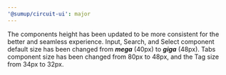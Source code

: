 ```yaml
---
'@sumup/circuit-ui': major
---
```


The components height has been updated to be more consistent for the better and seamless experience.
Input, Search, and Select component default size has been changed from **_mega_** (40px) to **_giga_** (48px).
Tabs component size has been changed from 80px to 48px, and the Tag size from 34px to 32px.
